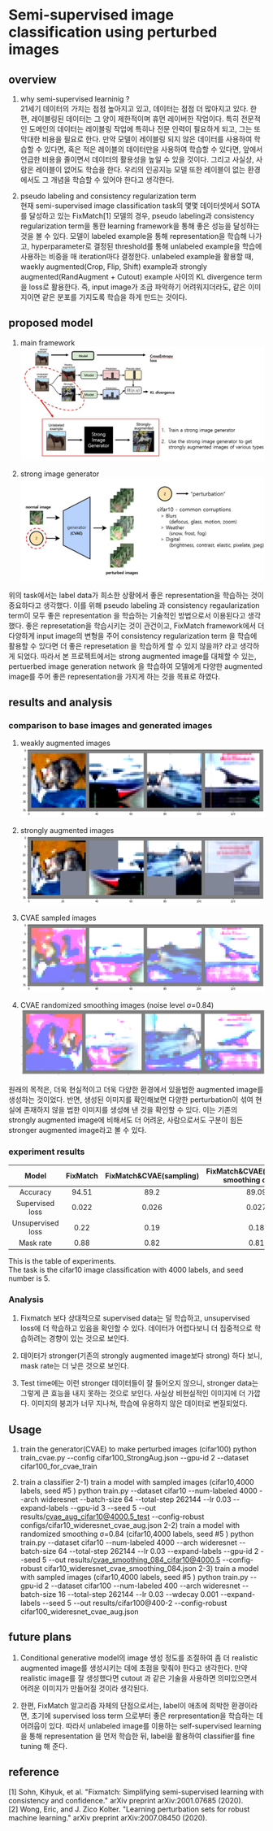 # Semi-supervised image classification using perturbed images 

## overview 
1) why semi-supervised learninig ? <br>
    21세기 데이터의 가치는 점점 높아지고 있고, 데이터는 점점 더 많아지고 있다. 한편, 레이블링된 데이터는 그 양이 제한적이며 휴먼 레이버한 작업이다. 특히 전문적인 도메인의 데이터는 레이블링 작업에 특히나 전문 인력이 필요하게 되고, 그는 또 막대한 비용을 필요로 한다. 만약 모델이 레이블링 되지 않은 데이터를 사용하여 학습할 수 있다면, 혹은 적은 레이블의 데이터만을 사용하여 학습할 수 있다면, 앞에서 언급한 비용을 줄이면서 데이터의 활용성을 높일 수 있을 것이다. 그리고 사실상, 사람은 레이블이 없어도 학습을 한다. 우리의 인공지능 모델 또한 레이블이 없는 환경에서도 그 개념을 학습할 수 있어야 한다고 생각한다. 

2) pseudo labeling and consistency regularization term <br>
    현재 semi-supervised image classification task의 몇몇 데이터셋에서 SOTA를 달성하고 있는 FixMatch[1] 모델의 경우, pseudo labeling과 consistency regularization term을 통한 learning framework을 통해 좋은 성능을 달성하는 것을 볼 수 있다. 모델이 labeled example을 통해 representation을 학습해 나가고, hyperparameter로 결정된 threshold를 통해 unlabeled example을 학습에 사용하는 비중을 매 iteration마다 결정한다. unlabeled example을 활용할 때, waekly augmented(Crop, Flip, Shift) example과 strongly augmented(RandAugment + Cutout) example 사이의 KL divergence term을 loss로 활용한다. 즉, input image가 조금 파악하기 어려워지더라도, 같은 이미지이면 같은 분포를 가지도록 학습을 하게 만드는 것이다. 

## proposed model 

1) main framework 
![Architecture](./images/model_arch.jpg)

2) strong image generator 
![generator](./images/generator.jpg)

위의 task에서는 label data가 희소한 상황에서 좋은 representation을 학습하는 것이 중요하다고 생각했다. 이를 위해 pseudo labeling 과 consistency regaularization term이 모두 좋은 representation 을 학습하는 기술적인 방법으로서 이용된다고 생각했다. 좋은 represetation을 학습시키는 것이 관건이고, FixMatch framework에서 더 다양하게 input image의 변형을 주어 consistency regularization term 을 학습에 활용할 수 있다면 더 좋은 represetation 을 학습하게 할 수 있지 않을까? 라고 생각하게 되었다. 따라서 본 프로젝트에서는 strong augmented image를 대체할 수 있는, pertuerbed image generation network 을 학습하여 모델에게 다양한 augmented image를 주어 좋은 representation을 가지게 하는 것을 목표로 하였다. 

## results and analysis 

### comparison to base images and generated images  
1) weakly augmented images
![waekly augmented image](./images/weak_img.png)

2) strongly augmented images
![strongly augmented image](./images/strong_img.png)

3) CVAE sampled images
![CVAE sampled images](./images/cvae_sampled_img.png)

4) CVAE randomized smoothing images (noise level σ=0.84)
![CVAE randomized smoothing images](./images/cvae_randsmooth.png)

원래의 목적은, 더욱 현실적이고 더욱 다양한 환경에서 있을법한 augmented image를 생성하는 것이었다. 반면, 생성된 이미지를 확인해보면 다양한 perturbation이 섞여 현실에 존재하지 않을 법한 이미지를 생성해 낸 것을 확인할 수 있다. 
이는 기존의 strongly augmented image에 비해서도 더 어려운, 사람으로서도 구분이 힘든 stronger augmented image라고 볼 수 있다. 

### experiment results 

| Model | FixMatch | FixMatch&CVAE(sampling) | FixMatch&CVAE(randomized smoothing σ=0.84) | FixMatch&CVAE(randomized smoothing σ=1.12)|
|:---:|:---:|:---:|:---:|:---:|
| Accuracy | 94.51 | 89.2 | 89.09 | 89.32 |
| Supervised loss | 0.022 | 0.026 | 0.027 | 0.027 |
| Unsupervised loss | 0.22 | 0.19 | 0.18 | 0.19 |
| Mask rate | 0.88 | 0.82 | 0.81 | 0.82 |

This is the table of experiments. <br>
The task is the cifar10 image classification with 4000 labels, and seed number is 5.

### Analysis
1) Fixmatch 보다 상대적으로 supervised data는 덜 학습하고, unsupervised loss에 더 학습하고 있음을 확인할 수 있다. 
        데이터가 어렵다보니 더 집중적으로 학습하려는 경향이 있는 것으로 보인다.

2) 데이터가 stronger(기존의 strongly augmented image보다 strong) 하다 보니, mask rate는 더 낮은 것으로 보인다.

3) Test time에는 이런 stronger 데이터들이 잘 들어오지 않으니, stronger data는 그렇게 큰 효능을 내지 못하는 것으로 보인다. 사실상 비현실적인 이미지에 더 가깝다. 이미지의 붕괴가 너무 지나쳐, 학습에 유용하지 않은 데이터로 변질되었다.

## Usage 

1) train the generator(CVAE) to make perturbed images (cifar100)
    python train_cvae.py --config cifar100_StrongAug.json --gpu-id 2 --dataset cifar100_for_cvae_train

2) train a classifier 
    2-1) train a model with sampled images (cifar10,4000 labels, seed #5 ) 
        python train.py --dataset cifar10 --num-labeled 4000 --arch wideresnet --batch-size 64 --total-step 262144 --lr 0.03 --expand-labels --gpu-id 3 --seed 5 --out results/cvae_aug_cifar10@4000.5_test --config-robust configs/cifar10_wideresnet_cvae_aug.json
    2-2) train a model with randomized smoothing σ=0.84 (cifar10,4000 labels, seed #5 ) 
        python train.py --dataset cifar10 --num-labeled 4000 --arch wideresnet --batch-size 64 --total-step 262144 --lr 0.03 --expand-labels --gpu-id 2 --seed 5 --out results/cvae_smoothing_084_cifar10@4000.5 --config-robust cifar10_wideresnet_cvae_smoothing_084.json
    2-3) train a model with sampled images (cifar10,4000 labels, seed #5 ) 
        python train.py --gpu-id 2 --dataset cifar100 --num-labeled 400 --arch wideresnet --batch-size 16 --total-step 262144 --lr 0.03 --wdecay 0.001 --expand-labels --seed 5 --out results/cifar100@400-2 --config-robust cifar100_wideresnet_cvae_aug.json

    


## future plans 
1) Conditional generative model의 image 생성 정도를 조절하여 좀 더 realistic augmented image를 생성시키는 데에 초점을 맞춰야 한다고 생각한다. 만약 realistic image를 잘 생성했다면 cutout 과 같은 기술을 사용하면 의미있으면서 어려운 이미지가 만들어질 것이라 생각된다.

2) 한편, FixMatch 알고리즘 자체의 단점으로서는, label이 애초에 희박한 환경이라면, 초기에 supervised loss term 으로부터 좋은 rerpresentation을 학습하는 데 어려웁이 있다. 따라서 unlabeled image를 이용하는 self-supervised learning을 통해 representation 을 먼저 학습한 뒤, label을 활용하여 classifier를 fine tuning 해 준다.   

## reference 
[1] Sohn, Kihyuk, et al. "Fixmatch: Simplifying semi-supervised learning with consistency and confidence." arXiv preprint arXiv:2001.07685 (2020).<br>
[2] Wong, Eric, and J. Zico Kolter. "Learning perturbation sets for robust machine learning." arXiv preprint arXiv:2007.08450 (2020).


